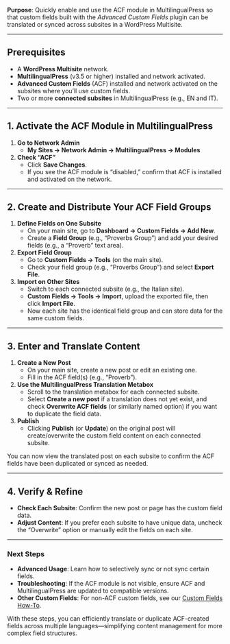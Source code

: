**Purpose**: Quickly enable and use the ACF module in MultilingualPress so that custom fields built with the _Advanced Custom Fields_ plugin can be translated or synced across subsites in a WordPress Multisite.

---

## Prerequisites

- A **WordPress Multisite** network.
- **MultilingualPress** (v3.5 or higher) installed and network activated.
- **Advanced Custom Fields** (ACF) installed and network activated on the subsites where you’ll use custom fields.
- Two or more **connected subsites** in MultilingualPress (e.g., EN and IT).

---

## 1. Activate the ACF Module in MultilingualPress

1. **Go to Network Admin**
    - **My Sites → Network Admin → MultilingualPress → Modules**
2. **Check “ACF”**
    - Click **Save Changes**.
    - If you see the ACF module is “disabled,” confirm that ACF is installed and activated on the network.

---

## 2. Create and Distribute Your ACF Field Groups

1. **Define Fields on One Subsite**
    - On your main site, go to **Dashboard → Custom Fields → Add New**.
    - Create a **Field Group** (e.g., “Proverbs Group”) and add your desired fields (e.g., a “Proverb” text area).
2. **Export Field Group**
    - Go to **Custom Fields → Tools** (on the main site).
    - Check your field group (e.g., “Proverbs Group”) and select **Export File**.
3. **Import on Other Sites**
    - Switch to each connected subsite (e.g., the Italian site).
    - **Custom Fields → Tools → Import**, upload the exported file, then click **Import File**.
    - Now each site has the identical field group and can store data for the same custom fields.

---

## 3. Enter and Translate Content

1. **Create a New Post**
    - On your main site, create a new post or edit an existing one.
    - Fill in the ACF field(s) (e.g., “Proverb”).
2. **Use the MultilingualPress Translation Metabox**
    - Scroll to the translation metabox for each connected subsite.
    - Select **Create a new post** if a translation does not yet exist, and check **Overwrite ACF fields** (or similarly named option) if you want to duplicate the field data.
3. **Publish**
    - Clicking **Publish** (or **Update**) on the original post will create/overwrite the custom field content on each connected subsite.

You can now view the translated post on each subsite to confirm the ACF fields have been duplicated or synced as needed.

---

## 4. Verify & Refine

- **Check Each Subsite**: Confirm the new post or page has the custom field data.
- **Adjust Content**: If you prefer each subsite to have unique data, uncheck the “Overwrite” option or manually edit the fields on each site.

---

### Next Steps

- **Advanced Usage**: Learn how to selectively sync or not sync certain fields.
- **Troubleshooting**: If the ACF module is not visible, ensure ACF and MultilingualPress are updated to compatible versions.
- **Other Custom Fields**: For non-ACF custom fields, see our [Custom Fields How-To](https://chatgpt.com/g/g-p-677ffd6da894819197dd7cf3a90d93fa-mlp-docs/c/6780001b-80d8-8011-8739-903a6ccdb99d#).

With these steps, you can efficiently translate or duplicate ACF-created fields across multiple languages—simplifying content management for more complex field structures.
